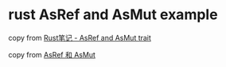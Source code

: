 # rust AsRef and AsMut example

copy from [Rust笔记 - AsRef and AsMut trait](https://juejin.cn/post/6844904181258534919)

copy from [AsRef 和 AsMut](https://wiki.jikexueyuan.com/project/rust-primer/intoborrow/asref.html)
